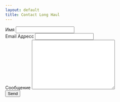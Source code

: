 ```yaml
---
layout: default
title: Contact Long Haul
---
```

  <form action="http://formspree.io/your@mail.com" method="POST">
    <label for="name">Имя</label>
    <input type="text" id="name" name="name" class="full-width"><br>
    <label for="email">Email Адресс</label>
    <input type="email" id="email" name="_replyto" class="full-width"><br>
    <label for="message">Сообщение</label>
    <textarea name="message" id="message" cols="30" rows="10" class="full-width"></textarea><br>
    <input type="submit" value="Send" class="button">
  </form>

